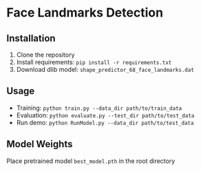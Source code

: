 # Face Landmarks Detection

## Installation
1. Clone the repository
2. Install requirements: `pip install -r requirements.txt`
3. Download dlib model: `shape_predictor_68_face_landmarks.dat`

## Usage
- Training: `python train.py --data_dir path/to/train_data`
- Evaluation: `python evaluate.py --test_dir path/to/test_data`
- Run demo: `python RunModel.py --data_dir path/to/test_data`

## Model Weights
Place pretrained model `best_model.pth` in the root directory
